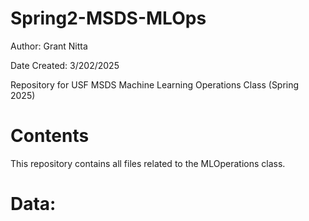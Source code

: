 # Spring2-MSDS-MLOps
Author: Grant Nitta

Date Created: 3/202/2025

Repository for USF MSDS Machine Learning Operations Class (Spring 2025)

# Contents
This repository contains all files related to the MLOperations class. 

# Data:


